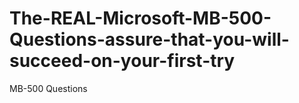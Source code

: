 # The-REAL-Microsoft-MB-500-Questions-assure-that-you-will-succeed-on-your-first-try
MB-500 Questions
